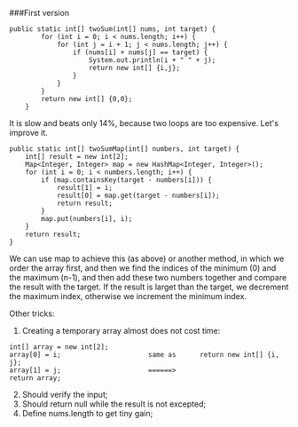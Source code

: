 ###First version

```
public static int[] twoSum(int[] nums, int target) {
		for (int i = 0; i < nums.length; i++) {
			for (int j = i + 1; j < nums.length; j++) {
				if (nums[i] + nums[j] == target) {
					System.out.println(i + " " + j);
					return new int[] {i,j};
				}
			}
		}
		return new int[] {0,0};
	}
```

It is slow and beats only 14%, because two loops are too expensive. Let's improve it. 

```
public static int[] twoSumMap(int[] numbers, int target) {
    int[] result = new int[2];
    Map<Integer, Integer> map = new HashMap<Integer, Integer>();
    for (int i = 0; i < numbers.length; i++) {
        if (map.containsKey(target - numbers[i])) {
            result[1] = i;
            result[0] = map.get(target - numbers[i]);
            return result;
        }
        map.put(numbers[i], i);
    }
    return result;
}
```

We can use map to achieve this (as above) or another method, in which we order the array first, and then we find the indices of the minimum (0) and the maximum (n-1), and then add these two numbers together and compare the result with the target. If the result is larget than the target, we decrement the maximum index, otherwise we increment the minimum index.

Other tricks:

1. Creating a temporary array almost does not cost time: 
```
int[] array = new int[2];
array[0] = i;                      same as      return new int[] {i, j};
array[1] = j;                      ======>
return array;
```
2. Should verify the input;
3. Should return null while the result is not excepted;
4. Define nums.length to get tiny gain;
